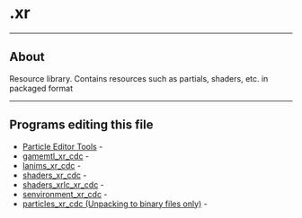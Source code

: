 # .xr

___

## About

Resource library. Contains resources such as partials, shaders, etc. in packaged format

___

## Programs editing this file

- [Particle Editor Tools]() -
- [gamemtl_xr_cdc]() - 
- [lanims_xr_cdc]() -
- [shaders_xr_cdc]() -
- [shaders_xrlc_xr_cdc]() -
- [senvironment_xr_cdc]() -
- [particles_xr_cdc (Unpacking to binary files only)]() -
